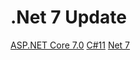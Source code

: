 # .Net 7 Update

[ASP.NET Core 7.0](/net-7-update/asp.md)
[C#11](/net-7-update/c#11.md)
[Net 7](/net-7-update/net-7.md)

